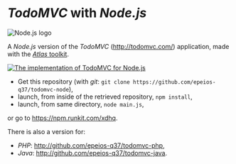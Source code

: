 # *TodoMVC* with *Node.js*

![Node.js logo](https://q37.info/download/assets/Node.png "Node.js")

A *Node.js* version of the *TodoMVC* (<http://todomvc.com/>) application, made with the [*Atlas* toolkit](https://atlastk.org/).

[![The implementation of TodoMVC for Node.js](http://q37.info/download/TodoMVC.gif "The implementation of TodoMVC for Node.js")](http://atlastk.org)

- Get this repository (with *git*: `git clone https://github.com/epeios-q37/todomvc-node`),
- launch, from inside of the retrieved repository, `npm install`,
- launch, from same directory, `node main.js`,

or go to <https://npm.runkit.com/xdhq>.

There is also a version for:

* *PHP*: <http://github.com/epeios-q37/todomvc-php>,
* *Java*: <http://github.com/epeios-q37/todomvc-java>.